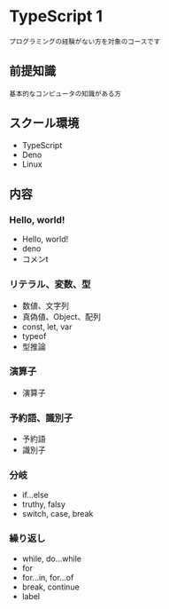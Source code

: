 # TypeScript 1

    プログラミングの経験がない方を対象のコースです

## 前提知識

    基本的なコンピュータの知識がある方

## スクール環境

- TypeScript
- Deno
- Linux

## 内容

### Hello, world!

- Hello, world!
- deno
- コメンt

### リテラル、変数、型

- 数値、文字列
- 真偽値、Object、配列
- const, let, var
- typeof
- 型推論

### 演算子

- 演算子

### 予約語、識別子

- 予約語
- 識別子

### 分岐

- if...else
- truthy, falsy
- switch, case, break

### 繰り返し

- while, do...while
- for
- for...in, for...of
- break, continue
- label
